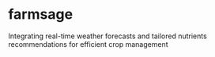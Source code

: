 # farmsage
Integrating real-time weather forecasts and tailored nutrients recommendations for efficient crop management
